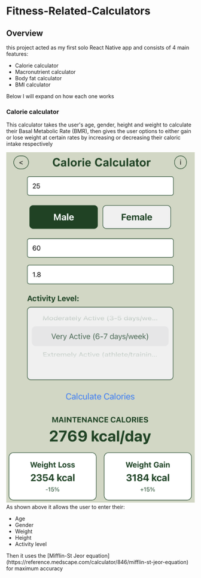 # Fitness-Related-Calculators

## Overview

this project acted as my first solo React Native app and consists of 4 main features:

<ul>
  <li>Calorie calculator</li>
  <li>Macronutrient calculator</li>
  <li>Body fat calculator</li>
  <li>BMI calculator</li>
</ul>
Below I will expand on how each one works

### Calorie calculator

This calculator takes the user's age, gender, height and weight to calculate their Basal Metabolic Rate (BMR), then gives the user options to either gain or lose weight at certain rates by increasing or decreasing their caloric intake respectively

![CalorieCalculatorScreenshot](./Pictures/CalorieCalc.png)
As shown above it allows the user to enter their:

<ul>
  <li>Age</li>
  <li>Gender</li>
  <li>Weight</li>
  <li>Height</li>
  <li>Activity level</li>
</ul>
Then it uses the [Mifflin-St Jeor equation](https://reference.medscape.com/calculator/846/mifflin-st-jeor-equation) for maximum accuracy
